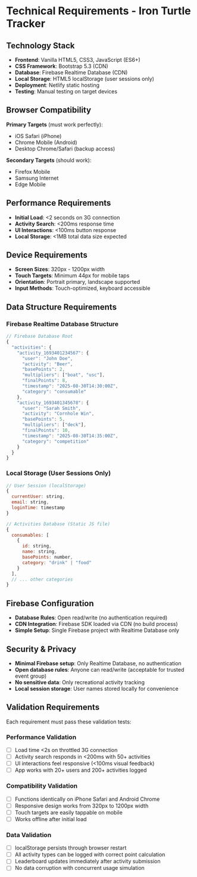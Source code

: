 # Technical Requirements - Iron Turtle Tracker

## Technology Stack
- **Frontend**: Vanilla HTML5, CSS3, JavaScript (ES6+)
- **CSS Framework**: Bootstrap 5.3 (CDN)
- **Database**: Firebase Realtime Database (CDN)
- **Local Storage**: HTML5 localStorage (user sessions only)
- **Deployment**: Netlify static hosting
- **Testing**: Manual testing on target devices

## Browser Compatibility
**Primary Targets** (must work perfectly):
- iOS Safari (iPhone)
- Chrome Mobile (Android)
- Desktop Chrome/Safari (backup access)

**Secondary Targets** (should work):
- Firefox Mobile
- Samsung Internet
- Edge Mobile

## Performance Requirements
- **Initial Load**: <2 seconds on 3G connection
- **Activity Search**: <200ms response time
- **UI Interactions**: <100ms button response
- **Local Storage**: <1MB total data size expected

## Device Requirements
- **Screen Sizes**: 320px - 1200px width
- **Touch Targets**: Minimum 44px for mobile taps
- **Orientation**: Portrait primary, landscape supported
- **Input Methods**: Touch-optimized, keyboard accessible

## Data Structure Requirements

### Firebase Realtime Database Structure
```javascript
// Firebase Database Root
{
  "activities": {
    "activity_1693401234567": {
      "user": "John Doe",
      "activity": "Beer",
      "basePoints": 2,
      "multipliers": ["boat", "usc"],
      "finalPoints": 8,
      "timestamp": "2025-08-30T14:30:00Z",
      "category": "consumable"
    },
    "activity_1693401345678": {
      "user": "Sarah Smith",
      "activity": "Cornhole Win", 
      "basePoints": 5,
      "multipliers": ["deck"],
      "finalPoints": 10,
      "timestamp": "2025-08-30T14:35:00Z",
      "category": "competition"
    }
  }
}
```

### Local Storage (User Sessions Only)
```javascript
// User Session (localStorage)
{
  currentUser: string,
  email: string,
  loginTime: timestamp
}

// Activities Database (Static JS file)
{
  consumables: [
    {
      id: string,
      name: string,
      basePoints: number,
      category: "drink" | "food"
    }
  ],
  // ... other categories
}
```

## Firebase Configuration
- **Database Rules**: Open read/write (no authentication required)
- **CDN Integration**: Firebase SDK loaded via CDN (no build process)
- **Simple Setup**: Single Firebase project with Realtime Database only

## Security & Privacy
- **Minimal Firebase setup**: Only Realtime Database, no authentication
- **Open database rules**: Anyone can read/write (acceptable for trusted event group)
- **No sensitive data**: Only recreational activity tracking
- **Local session storage**: User names stored locally for convenience

## Validation Requirements
Each requirement must pass these validation tests:

### Performance Validation
- [ ] Load time <2s on throttled 3G connection
- [ ] Activity search responds in <200ms with 50+ activities
- [ ] UI interactions feel responsive (<100ms visual feedback)
- [ ] App works with 20+ users and 200+ activities logged

### Compatibility Validation  
- [ ] Functions identically on iPhone Safari and Android Chrome
- [ ] Responsive design works from 320px to 1200px width
- [ ] Touch targets are easily tappable on mobile
- [ ] Works offline after initial load

### Data Validation
- [ ] localStorage persists through browser restart
- [ ] All activity types can be logged with correct point calculation
- [ ] Leaderboard updates immediately after activity submission
- [ ] No data corruption with concurrent usage simulation